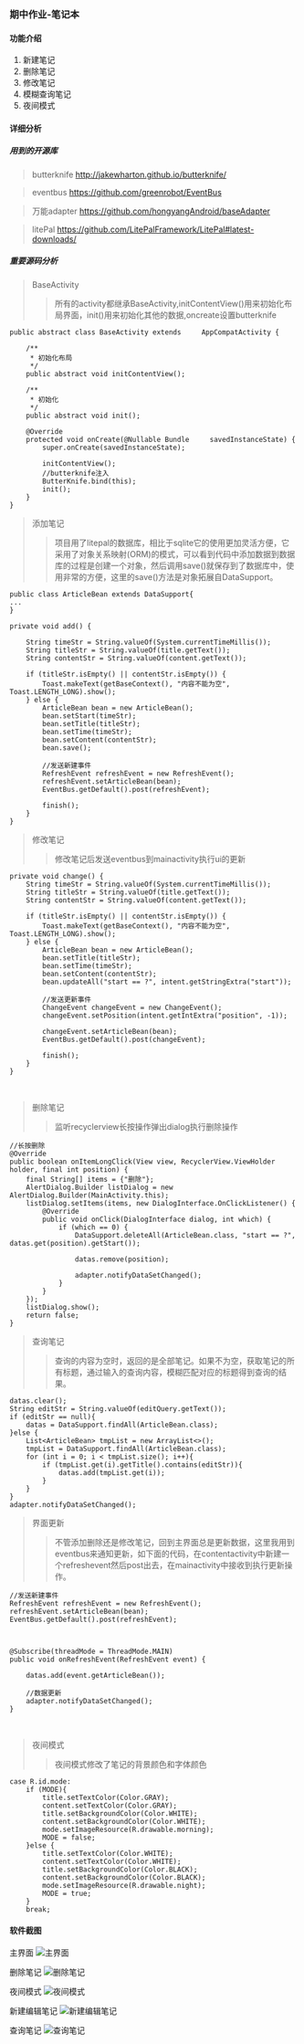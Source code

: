 ### 期中作业-笔记本
#### 功能介绍
1. 新建笔记
2. 删除笔记
3. 修改笔记
4. 模糊查询笔记
5. 夜间模式

#### 详细分析

##### 用到的开源库
> butterknife http://jakewharton.github.io/butterknife/

> eventbus https://github.com/greenrobot/EventBus

> 万能adapter https://github.com/hongyangAndroid/baseAdapter

> litePal https://github.com/LitePalFramework/LitePal#latest-downloads/

##### 重要源码分析
> BaseActivity
>> 所有的activity都继承BaseActivity,initContentView()用来初始化布局界面，init()用来初始化其他的数据,oncreate设置butterknife


    public abstract class BaseActivity extends     AppCompatActivity {
    
        /**
         * 初始化布局
         */
        public abstract void initContentView();
    
        /**
         * 初始化
         */
        public abstract void init();
    
        @Override
        protected void onCreate(@Nullable Bundle     savedInstanceState) {
            super.onCreate(savedInstanceState);
    
            initContentView();
            //butterknife注入
            ButterKnife.bind(this);
            init();
        }
    }

> 添加笔记
>> 项目用了litepal的数据库，相比于sqlite它的使用更加灵活方便，它采用了对象关系映射(ORM)的模式，可以看到代码中添加数据到数据库的过程是创建一个对象，然后调用save()就保存到了数据库中，使用非常的方便，这里的save()方法是对象拓展自DataSupport。
    
    public class ArticleBean extends DataSupport{
    ...
    }

    private void add() {

        String timeStr = String.valueOf(System.currentTimeMillis());
        String titleStr = String.valueOf(title.getText());
        String contentStr = String.valueOf(content.getText());

        if (titleStr.isEmpty() || contentStr.isEmpty()) {
            Toast.makeText(getBaseContext(), "内容不能为空", Toast.LENGTH_LONG).show();
        } else {
            ArticleBean bean = new ArticleBean();
            bean.setStart(timeStr);
            bean.setTitle(titleStr);
            bean.setTime(timeStr);
            bean.setContent(contentStr);
            bean.save();

            //发送新建事件
            RefreshEvent refreshEvent = new RefreshEvent();
            refreshEvent.setArticleBean(bean);
            EventBus.getDefault().post(refreshEvent);

            finish();
        }
    }
    
> 修改笔记
>> 修改笔记后发送eventbus到mainactivity执行ui的更新

    private void change() {
        String timeStr = String.valueOf(System.currentTimeMillis());
        String titleStr = String.valueOf(title.getText());
        String contentStr = String.valueOf(content.getText());

        if (titleStr.isEmpty() || contentStr.isEmpty()) {
            Toast.makeText(getBaseContext(), "内容不能为空", Toast.LENGTH_LONG).show();
        } else {
            ArticleBean bean = new ArticleBean();
            bean.setTitle(titleStr);
            bean.setTime(timeStr);
            bean.setContent(contentStr);
            bean.updateAll("start == ?", intent.getStringExtra("start"));

            //发送更新事件
            ChangeEvent changeEvent = new ChangeEvent();
            changeEvent.setPosition(intent.getIntExtra("position", -1));

            changeEvent.setArticleBean(bean);
            EventBus.getDefault().post(changeEvent);

            finish();
        }
    }
    
    
> 删除笔记
>> 监听recyclerview长按操作弹出dialog执行删除操作

    //长按删除
    @Override
    public boolean onItemLongClick(View view, RecyclerView.ViewHolder holder, final int position) {
        final String[] items = {"删除"};
        AlertDialog.Builder listDialog = new AlertDialog.Builder(MainActivity.this);
        listDialog.setItems(items, new DialogInterface.OnClickListener() {
            @Override
            public void onClick(DialogInterface dialog, int which) {
                if (which == 0) {
                    DataSupport.deleteAll(ArticleBean.class, "start == ?", datas.get(position).getStart());

                    datas.remove(position);

                    adapter.notifyDataSetChanged();
                }
            }
        });
        listDialog.show();
        return false;
    }

> 查询笔记
>> 查询的内容为空时，返回的是全部笔记。如果不为空，获取笔记的所有标题，通过输入的查询内容，模糊匹配对应的标题得到查询的结果。

    datas.clear();
    String editStr = String.valueOf(editQuery.getText());
    if (editStr == null){
        datas = DataSupport.findAll(ArticleBean.class);
    }else {
        List<ArticleBean> tmpList = new ArrayList<>();
        tmpList = DataSupport.findAll(ArticleBean.class);
        for (int i = 0; i < tmpList.size(); i++){
            if (tmpList.get(i).getTitle().contains(editStr)){
                datas.add(tmpList.get(i));
            }
        }
    }
    adapter.notifyDataSetChanged();
    
> 界面更新
>> 不管添加删除还是修改笔记，回到主界面总是更新数据，这里我用到eventbus来通知更新，如下面的代码，在contentactivity中新建一个refreshevent然后post出去，在mainactivity中接收到执行更新操作。

    //发送新建事件
    RefreshEvent refreshEvent = new RefreshEvent();
    refreshEvent.setArticleBean(bean);
    EventBus.getDefault().post(refreshEvent);
    
    
    
    @Subscribe(threadMode = ThreadMode.MAIN)
    public void onRefreshEvent(RefreshEvent event) {

        datas.add(event.getArticleBean());

        //数据更新
        adapter.notifyDataSetChanged();
    }
    
> 夜间模式
>> 夜间模式修改了笔记的背景颜色和字体颜色

    case R.id.mode:
        if (MODE){
            title.setTextColor(Color.GRAY);
            content.setTextColor(Color.GRAY);
            title.setBackgroundColor(Color.WHITE);
            content.setBackgroundColor(Color.WHITE);
            mode.setImageResource(R.drawable.morning);
            MODE = false;
        }else {
            title.setTextColor(Color.WHITE);
            content.setTextColor(Color.WHITE);
            title.setBackgroundColor(Color.BLACK);
            content.setBackgroundColor(Color.BLACK);
            mode.setImageResource(R.drawable.night);
            MODE = true;
        }
        break;
        
#### 软件截图
主界面
![主界面](https://github.com/YigangZhao/MobileSoftwareDevelopment/blob/master/Memo/%E5%9B%BE%E7%89%87/%E4%B8%BB%E7%95%8C%E9%9D%A2.png)

删除笔记
![删除笔记](https://github.com/YigangZhao/MobileSoftwareDevelopment/blob/master/Memo/%E5%9B%BE%E7%89%87/%E5%88%A0%E9%99%A4.png)

夜间模式
![夜间模式](https://github.com/YigangZhao/MobileSoftwareDevelopment/blob/master/Memo/%E5%9B%BE%E7%89%87/%E5%A4%9C%E9%97%B4%E6%A8%A1%E5%BC%8F.png)

新建编辑笔记
![新建编辑笔记](https://github.com/YigangZhao/MobileSoftwareDevelopment/blob/master/Memo/%E5%9B%BE%E7%89%87/%E6%96%B0%E5%BB%BA.png)

查询笔记
![查询笔记](https://github.com/YigangZhao/MobileSoftwareDevelopment/blob/master/Memo/%E5%9B%BE%E7%89%87/%E6%9F%A5%E6%89%BE.png)
